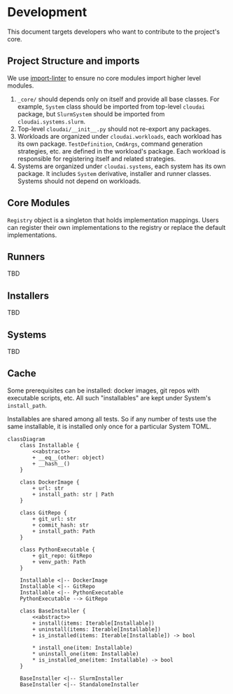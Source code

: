 # Development
This document targets developers who want to contribute to the project's core.


## Project Structure and imports
We use [import-linter](https://github.com/seddonym/import-linter) to ensure no core modules import higher level modules.

1. `_core/` should depends only on itself and provide all base classes. For example, `System` class should be imported from top-level `cloudai` package, but `SlurmSystem` should be imported from `cloudai.systems.slurm`.
1. Top-level `cloudai/__init__.py` should not re-export any packages.
1. Workloads are organized under `cloudai.workloads`, each workload has its own package. `TestDefinition`, `CmdArgs`, command generation strategies, etc. are defined in the workload's package. Each workload is responsible for registering itself and related strategies.
1. Systems are organized under `cloudai.systems`, each system has its own package. It includes `System` derivative, installer and runner classes. Systems should not depend on workloads.


## Core Modules

`Registry` object is a singleton that holds implementation mappings. Users can register their own implementations to the registry or replace the default implementations.

## Runners
TBD

## Installers
TBD

## Systems
TBD

## Cache
Some prerequisites can be installed: docker images, git repos with executable scripts, etc. All such "installables" are kept under System's `install_path`.

Installables are shared among all tests. So if any number of tests use the same installable, it is installed only once for a particular System TOML.

```mermaid
classDiagram
    class Installable {
        <<abstract>>
        + __eq__(other: object)
        + __hash__()
    }

    class DockerImage {
        + url: str
        + install_path: str | Path
    }

    class GitRepo {
        + git_url: str
        + commit_hash: str
        + install_path: Path
    }

    class PythonExecutable {
        + git_repo: GitRepo
        + venv_path: Path
    }

    Installable <|-- DockerImage
    Installable <|-- GitRepo
    Installable <|-- PythonExecutable
    PythonExecutable --> GitRepo

    class BaseInstaller {
        <<abstract>>
        + install(items: Iterable[Installable])
        + uninstall(items: Iterable[Installable])
        + is_installed(items: Iterable[Installable]) -> bool

        * install_one(item: Installable)
        * uninstall_one(item: Installable)
        * is_installed_one(item: Installable) -> bool
    }

    BaseInstaller <|-- SlurmInstaller
    BaseInstaller <|-- StandaloneInstaller
```
